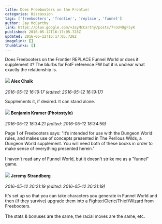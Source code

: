 ```yaml
---
title: Does Freebooters on the Frontier
categories: Discussion
tags: ['freebooters', 'frontier', 'replace', 'funnel']
author: Jay McCarthy
link: https://plus.google.com/+JayMcCarthy/posts/7roU4DgF5yK
published: 2016-05-12T16:17:05.728Z
updated: 2016-05-12T16:17:05.728Z
imagelink: []
thumblinks: []
---
```


Does Freebooters on the Frontier REPLACE Funnel World or does it supplement it? The blurbs for FotF reference FW but it is unclear what exactly the relationship is.
<div id='comment z12tfvtg4vi5hd01d22fzroygyaaivz2p'>
  <h4><img src='{{site.baseurl}}//images/avatars/109634884862125772220_photo.jpg'> Alex Chalk</h4>
      <p><cite>2016-05-12 16:19:17 (edited: 2016-05-12 16:19:17)</cite></p>
        <p>Supplements it, if desired. It can stand alone.</p>
</div>
        

<div id='comment z12tfvtg4vi5hd01d22fzroygyaaivz2p'>
  <h4><img src='{{site.baseurl}}//images/avatars/107323876295285638890_photo.jpg'> Benjamin Kramer (Photostyle)</h4>
      <p><cite>2016-05-12 18:34:21 (edited: 2016-05-12 18:34:59)</cite></p>
        <p>Page 1 of Freebooters says: &quot;It’s intended for use with the Dungeon World rules, and makes use of concepts presented in The Perilous Wilds, a Dungeon World supplement. You will need both of these books in order to make sense of everything presented herein.&quot;<br /><br />I haven&#39;t read any of Funnel World, but it doesn&#39;t strike me as a &quot;funnel&quot; game.</p>
</div>
        

<div id='comment z12tfvtg4vi5hd01d22fzroygyaaivz2p'>
  <h4><img src='{{site.baseurl}}//images/avatars/102595580176380683252_photo.jpg'> Jeremy Strandberg</h4>
      <p><cite>2016-05-12 20:21:19 (edited: 2016-05-12 20:21:19)</cite></p>
        <p>It&#39;s set up so that you can take characters you generate in Funnel World and then (if they survive) upgrade them into a Fighter/Cleric/Thief/Wizard from Freebooters.<br /><br />The stats &amp; bonuses are the same, the racial moves are the same, etc.</p>
</div>
        